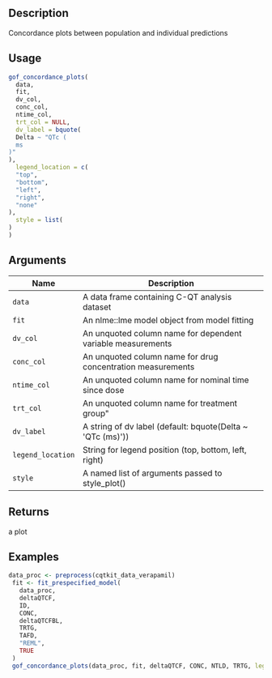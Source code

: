 ## Description

Concordance plots between population and individual predictions

## Usage

```r
gof_concordance_plots(
  data,
  fit,
  dv_col,
  conc_col,
  ntime_col,
  trt_col = NULL,
  dv_label = bquote(
  Delta ~ "QTc (
  ms
)"
),
  legend_location = c(
  "top",
  "bottom",
  "left",
  "right",
  "none"
),
  style = list(
)
)
```

## Arguments

| Name | Description |
|------|-------------|
| `data` | A data frame containing C-QT analysis dataset |
| `fit` | An nlme::lme model object from model fitting |
| `dv_col` | An unquoted column name for dependent variable measurements |
| `conc_col` | An unquoted column name for drug concentration measurements |
| `ntime_col` | An unquoted column name for nominal time since dose |
| `trt_col` | An unquoted column name for treatment group" |
| `dv_label` | A string of dv label (default: bquote(Delta ~ 'QTc (ms)')) |
| `legend_location` | String for legend position (top, bottom, left, right) |
| `style` | A named list of arguments passed to style_plot() |

## Returns

a plot

## Examples

```r
data_proc <- preprocess(cqtkit_data_verapamil)
 fit <- fit_prespecified_model(
   data_proc,
   deltaQTCF,
   ID,
   CONC,
   deltaQTCFBL,
   TRTG,
   TAFD,
   "REML",
   TRUE
 )
 gof_concordance_plots(data_proc, fit, deltaQTCF, CONC, NTLD, TRTG, legend_location = "top")
```


